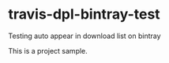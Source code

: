 # travis-dpl-bintray-test

Testing auto appear in download list on bintray

This is a project sample.
